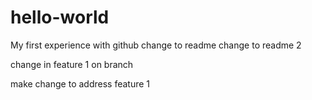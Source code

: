 # hello-world
My first experience with github
change to readme
change to readme 2

change in feature 1 on branch

make change to address feature 1

